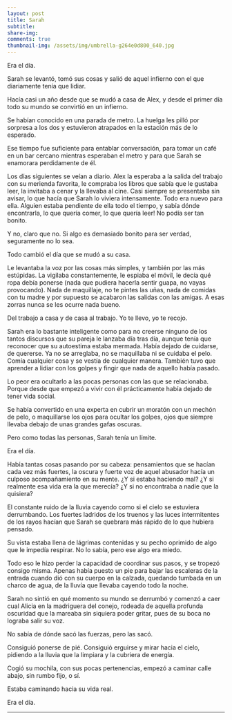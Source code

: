 ```yaml
---
layout: post
title: Sarah
subtitle: 
share-img:
comments: true
thumbnail-img: /assets/img/umbrella-g264e0d800_640.jpg
---
```



Era el día.

Sarah se levantó, tomó sus cosas y salió de aquel infierno con el que diariamente tenía que lidiar. 

Hacía casi un año desde que se mudó a casa de Alex, y desde el primer día todo su mundo se convirtió en un infierno.

Se habían conocido en una parada de metro. La huelga les pilló por sorpresa a los dos y estuvieron atrapados en la estación más de lo esperado. 

Ese tiempo fue suficiente para entablar conversación, para tomar un café en un bar cercano mientras esperaban el metro y para que Sarah se enamorara perdidamente de él.

  

Los días siguientes se veían a diario. Alex la esperaba a la salida del trabajo con su merienda favorita, le compraba los libros que sabía que le gustaba leer, la invitaba a cenar y la llevaba al cine. Casi siempre se presentaba sin avisar, lo que hacía que Sarah lo viviera intensamente. Todo era nuevo para ella. Alguien estaba pendiente de ella todo el tiempo, y sabía dónde encontrarla, lo que quería comer, lo que quería leer! No podía ser tan bonito.

Y no, claro que no. Si algo es demasiado bonito para ser verdad, seguramente no lo sea.

  

Todo cambió el día que se mudó a su casa. 

Le levantaba la voz por las cosas más simples, y también por las más estúpidas. La vigilaba constantemente, le espiaba el móvil, le decía qué ropa debía ponerse (nada que pudiera hacerla sentir guapa, no vayas provocando). Nada de maquillaje, no te pintes las uñas, nada de comidas con tu madre y por supuesto se acabaron las salidas con las amigas. A esas zorras nunca se les ocurre nada bueno.

Del trabajo a casa y de casa al trabajo. Yo te llevo, yo te recojo.

  

Sarah era lo bastante inteligente como para no creerse ninguno de los tantos discursos que su pareja le lanzaba día tras día, aunque tenía que reconocer que su autoestima estaba mermada. Había dejado de cuidarse, de quererse. Ya no se arreglaba, no se maquillaba ni se cuidaba el pelo. Comía cualquier cosa y se vestía de cualquier manera. También tuvo que aprender a lidiar con los golpes y fingir que nada de aquello había pasado. 

Lo peor era ocultarlo a las pocas personas con las que se relacionaba. Porque desde que empezó a vivir con él prácticamente había dejado de tener vida social.

  

Se había convertido en una experta en cubrir un moratón con un mechón de pelo, o maquillarse los ojos para ocultar los golpes, ojos que siempre llevaba debajo de unas grandes gafas oscuras.

  

Pero como todas las personas, Sarah tenía un límite.

  

Era el día.

  

Había tantas cosas pasando por su cabeza: pensamientos que se hacían cada vez más fuertes, la oscura y fuerte voz de aquel abusador hacía un culposo acompañamiento en su mente. ¿Y si estaba haciendo mal? ¿Y si realmente esa vida era la que merecía? ¿Y si no encontraba a nadie que la quisiera?

  

El constante ruido de la lluvia cayendo como si el cielo se estuviera derrumbando. Los fuertes ladridos de los truenos y las luces intermitentes de los rayos hacían que Sarah se quebrara más rápido de lo que hubiera pensado. 

Su vista estaba llena de lágrimas contenidas y su pecho oprimido de algo que le impedía respirar. No lo sabía, pero ese algo era miedo.

  

Todo eso le hizo perder la capacidad de coordinar sus pasos, y se tropezó consigo misma. Apenas había puesto un pie para bajar las escaleras de la entrada cuando dió con su cuerpo en la calzada, quedando tumbada en un charco de agua, de la lluvía que llevaba cayendo todo la noche.

  

Sarah no sintió en qué momento su mundo se derrumbó y comenzó a caer cual Alicia en la madriguera del conejo, rodeada de aquella profunda oscuridad que la mareaba sin siquiera poder gritar, pues de su boca no lograba salir su voz.

  

No sabía de dónde sacó las fuerzas, pero las sacó.

Consiguió ponerse de pié. Consiguió erguirse y mirar hacia el cielo, pidiendo a la lluvia que la limpiara y la cubriera de energía.

Cogió su mochila, con sus pocas pertenencias, empezó a caminar calle abajo, sin rumbo fijo, o sí. 

Estaba caminando hacia su vida real.

  

Era el día.

---


